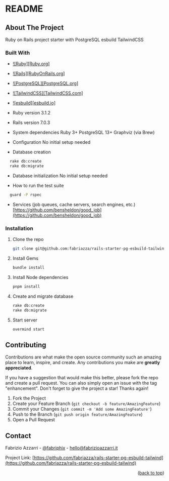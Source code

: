 # README
<a name="readme-top"></a>
## About The Project

Ruby on Rails project starter with PostgreSQL esbuild TailwindCSS


### Built With

* [![Ruby][Ruby.org]][Ruby-url]
* [![Rails][RubyOnRails.org]][Rails-url]
* [![PostgreSQL][PostgreSQL.org]][PostgreSQL-url]
* [![TailwindCSS][TailwindCSS.com]][TailwindCSS-url]
* [![esbuild][esbuild.io]][esbuild-url]

* Ruby version
3.1.2

* Rails version
7.0.3

* System dependencies
Ruby 3+
PostgreSQL 13+
Graphviz (via Brew)

* Configuration
No initial setup needed

* Database creation
```sh
  rake db:create
  rake db:migrate
  ```

* Database initialization
No initial setup needed

* How to run the test suite
```sh
  guard -P rspec
  ```

* Services (job queues, cache servers, search engines, etc.)
[https://github.com/bensheldon/good_job](https://github.com/bensheldon/good_job)


### Installation

1. Clone the repo
   ```sh
   git clone git@github.com:fabriazza/rails-starter-pg-esbuild-tailwind.git
   ```
3. Install Gems
   ```sh
   bundle install
   ```
3. Install Node dependencies
   ```sh
   pnpm install
   ```
3. Create and migrate database
   ```sh
   rake db:create
   rake db:migrate
   ```
3. Start server
   ```sh
   overmind start
   ```


## Contributing

Contributions are what make the open source community such an amazing place to learn, inspire, and create. Any contributions you make are **greatly appreciated**.

If you have a suggestion that would make this better, please fork the repo and create a pull request. You can also simply open an issue with the tag "enhancement".
Don't forget to give the project a star! Thanks again!

1. Fork the Project
2. Create your Feature Branch (`git checkout -b feature/AmazingFeature`)
3. Commit your Changes (`git commit -m 'Add some AmazingFeature'`)
4. Push to the Branch (`git push origin feature/AmazingFeature`)
5. Open a Pull Request


## Contact

Fabrizio Azzarri - [@fabriphix](https://twitter.com/fabriphix) - hello@fabrizioazzarri.it

Project Link: [https://github.com/fabriazza/rails-starter-pg-esbuild-tailwind](https://github.com/fabriazza/rails-starter-pg-esbuild-tailwind)

<p align="right">(<a href="#readme-top">back to top</a>)</p>


<!-- MARKDOWN LINKS & IMAGES -->
<!-- https://www.markdownguide.org/basic-syntax/#reference-style-links -->
[Ruby]: https://img.shields.io/badge/Ruby-%23CC0000.svg?style=for-the-badge&logo=Ruby&logoColor=white
[Ruby-url]: https://www.ruby-lang.org/
[Rails]: https://img.shields.io/badge/rails-%23CC0000.svg?style=for-the-badge&logo=ruby-on-rails&logoColor=white
[Rails-url]: https://rubyonrails.org/
[PostgreSQL]: https://img.shields.io/badge/postgres-%23316192.svg?style=for-the-badge&logo=postgresql&logoColor=white
[PostgreSQL-url]: https://www.postgresql.org/
[TailwindCSS]: https://img.shields.io/badge/tailwindcss-%2338B2AC.svg?style=for-the-badge&logo=tailwind-css&logoColor=white
[TailwindCSS-url]: https://tailwindcss.com/
[esbuild]: https://img.shields.io/static/v1?style=for-the-badge&message=esbuild&color=222222&logo=esbuild&logoColor=FFCF00&label=
[esbuild-url]: https://esbuild.github.io/